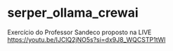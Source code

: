 # serper_ollama_crewai
Exercício do Professor Sandeco proposto na LIVE https://youtu.be/IJClQ2jNO5s?si=dx9J8_WQCSTP1tWl

